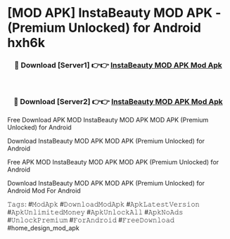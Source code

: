 # [MOD APK] InstaBeauty MOD APK - (Premium Unlocked) for Android hxh6k



<div align="center">
<h3>🔴 Download [Server1] 👉👉 <a href="https://momento.my/?title=InstaBeauty_MOD_APK">InstaBeauty MOD APK Mod Apk</a></h3><br>

<h3>🔴 Download [Server2] 👉👉 <a href="https://momento.my/?title=InstaBeauty_MOD_APK">InstaBeauty MOD APK Mod Apk</a></h3>
</div>



Free Download APK MOD InstaBeauty MOD APK MOD APK (Premium Unlocked) for Android

Download InstaBeauty MOD APK MOD APK (Premium Unlocked) for Android

Free APK MOD InstaBeauty MOD APK MOD APK (Premium Unlocked) for Android

Download InstaBeauty MOD APK MOD APK (Premium Unlocked) for Android Mod For Android

𝚃𝚊𝚐𝚜: #𝙼𝚘𝚍𝙰𝚙𝚔 #𝙳𝚘𝚠𝚗𝚕𝚘𝚊𝚍𝙼𝚘𝚍𝙰𝚙𝚔 #𝙰𝚙𝚔𝙻𝚊𝚝𝚎𝚜𝚝𝚅𝚎𝚛𝚜𝚒𝚘𝚗 #𝙰𝚙𝚔𝚄𝚗𝚕𝚒𝚖𝚒𝚝𝚎𝚍𝙼𝚘𝚗𝚎𝚢 #𝙰𝚙𝚔𝚄𝚗𝚕𝚘𝚌𝚔𝙰𝚕𝚕 #𝙰𝚙𝚔𝙽𝚘𝙰𝚍𝚜 #𝚄𝚗𝚕𝚘𝚌𝚔𝙿𝚛𝚎𝚖𝚒𝚞𝚖 #𝙵𝚘𝚛𝙰𝚗𝚍𝚛𝚘𝚒𝚍 #𝙵𝚛𝚎𝚎𝙳𝚘𝚠𝚗𝚕𝚘𝚊𝚍 #home_design_mod_apk
